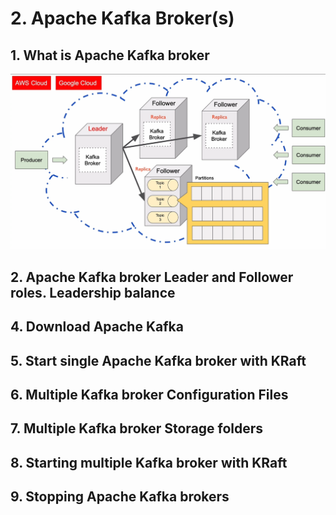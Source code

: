 # 2. Apache Kafka Broker(s)

## 1. What is Apache Kafka broker

![alt text](image.png)

## 2. Apache Kafka broker Leader and Follower roles. Leadership balance

## 4. Download Apache Kafka

## 5. Start single Apache Kafka broker with KRaft

## 6. Multiple Kafka broker Configuration Files

## 7. Multiple Kafka broker Storage folders

## 8. Starting multiple Kafka broker with KRaft

## 9. Stopping Apache Kafka brokers
